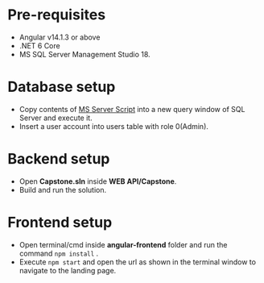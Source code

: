 # Pre-requisites  
* Angular v14.1.3 or above  
* .NET 6 Core  
* MS SQL Server Management Studio 18.

# Database setup  
* Copy contents of [MS Server Script](https://github.com/Klaytheist/Xebia-Capstone-Project/blob/master/MS%20Server%20Script.txt) into a new query window of SQL Server and execute it.  
* Insert a user account into users table with role 0(Admin).  


# Backend setup  
* Open **Capstone.sln** inside **WEB API/Capstone**.  
* Build and run the solution. 

  
    
# Frontend setup  
* Open terminal/cmd inside **angular-frontend** folder and run the command `npm install` .  
* Execute `npm start` and open the url as shown in the terminal window to navigate to the landing page.  
